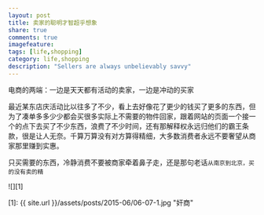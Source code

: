 ```yaml
---
layout: post
title: 卖家的聪明才智超乎想象
share: true
comments: true
imagefeature:
tags: [life,shopping]
category: life,shopping
description: "Sellers are always unbelievably savvy"
---
```


电商的两端：一边是天天都有活动的卖家，一边是冲动的买家

<!--more-->

最近某东店庆活动比以往多了不少，看上去好像花了更少的钱买了更多的东西，但为了凑单多多少少都会买很多实际上不需要的物件回家，跟着网站的页面一个接一个的点下去买了不少东西，浪费了不少时间，还有那解释权永远归他们的霸王条款，很是让人无奈。千算万算没有对方算得精细，大多数消费者永远不要奢望从商家那里赚到实惠。

只买需要的东西，冷静消费不要被商家牵着鼻子走，还是那句老话`从南京到北京，买的没有卖的精`

![][1]

[1]: {{ site.url }}/assets/posts/2015-06/06-07-1.jpg "奸商"





